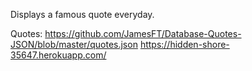 Displays a famous quote everyday.

Quotes: https://github.com/JamesFT/Database-Quotes-JSON/blob/master/quotes.json
https://hidden-shore-35647.herokuapp.com/
